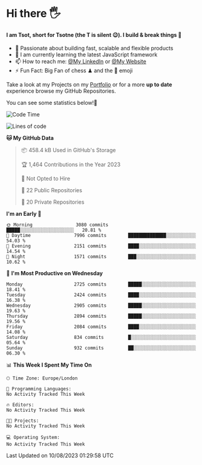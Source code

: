# Hi there :raised_hand_with_fingers_splayed:
#### I am Tsot, short for Tsotne (the T is silent :wink:). I build & break things :space_invader:
- :telescope: Passionate about building fast, scalable and flexible products
- :seedling: I am currently learning the latest JavaScript framework 
- :mailbox: How to reach me: [@My LinkedIn](https://www.linkedin.com/in/tsotne-gvadzabia/) or [@My Website](https://tsotne.co.uk/contact)
- :zap: Fun Fact: Big Fan of chess ♟ and the 👾 emoji

Take a look at my Projects on my [Portfolio](https://tsotne.co.uk/) or for a more **up to date** experience browse my GitHub Repositories.

You can see some statistics below!:space_invader:
<!--START_SECTION:waka-->
![Code Time](http://img.shields.io/badge/Code%20Time-761%20hrs%202%20mins-blue)

![Lines of code](https://img.shields.io/badge/From%20Hello%20World%20I%27ve%20Written-6.9%20million%20lines%20of%20code-blue)

**🐱 My GitHub Data** 

> 📦 458.4 kB Used in GitHub's Storage 
 > 
> 🏆 1,464 Contributions in the Year 2023
 > 
> 🚫 Not Opted to Hire
 > 
> 📜 22 Public Repositories 
 > 
> 🔑 20 Private Repositories 
 > 
**I'm an Early 🐤** 

```text
🌞 Morning                3080 commits        █████░░░░░░░░░░░░░░░░░░░░   20.81 % 
🌆 Daytime                7996 commits        ██████████████░░░░░░░░░░░   54.03 % 
🌃 Evening                2151 commits        ████░░░░░░░░░░░░░░░░░░░░░   14.54 % 
🌙 Night                  1571 commits        ███░░░░░░░░░░░░░░░░░░░░░░   10.62 % 
```
📅 **I'm Most Productive on Wednesday** 

```text
Monday                   2725 commits        █████░░░░░░░░░░░░░░░░░░░░   18.41 % 
Tuesday                  2424 commits        ████░░░░░░░░░░░░░░░░░░░░░   16.38 % 
Wednesday                2905 commits        █████░░░░░░░░░░░░░░░░░░░░   19.63 % 
Thursday                 2894 commits        █████░░░░░░░░░░░░░░░░░░░░   19.56 % 
Friday                   2084 commits        ████░░░░░░░░░░░░░░░░░░░░░   14.08 % 
Saturday                 834 commits         █░░░░░░░░░░░░░░░░░░░░░░░░   05.64 % 
Sunday                   932 commits         ██░░░░░░░░░░░░░░░░░░░░░░░   06.30 % 
```


📊 **This Week I Spent My Time On** 

```text
🕑︎ Time Zone: Europe/London

💬 Programming Languages: 
No Activity Tracked This Week

🔥 Editors: 
No Activity Tracked This Week

🐱‍💻 Projects: 
No Activity Tracked This Week

💻 Operating System: 
No Activity Tracked This Week
```


 Last Updated on 10/08/2023 01:29:58 UTC
<!--END_SECTION:waka-->
